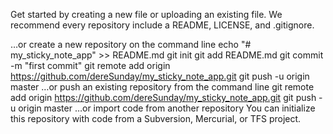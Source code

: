 Get started by creating a new file or uploading an existing file. We recommend every repository include a README, LICENSE, and .gitignore.

…or create a new repository on the command line
echo "# my_sticky_note_app" >> README.md
git init
git add README.md
git commit -m "first commit"
git remote add origin https://github.com/dereSunday/my_sticky_note_app.git
git push -u origin master
…or push an existing repository from the command line
git remote add origin https://github.com/dereSunday/my_sticky_note_app.git
git push -u origin master
…or import code from another repository
You can initialize this repository with code from a Subversion, Mercurial, or TFS project.

